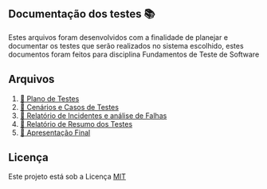 ## Documentação dos testes :books:
Estes arquivos foram desenvolvidos com a finalidade de planejar e documentar os testes que serão realizados no sistema escolhido, estes documentos foram feitos para disciplina Fundamentos de Teste de Software 

## Arquivos
1. [:blue_book: Plano de Testes](PlanoDeTestes.pdf)
1. [:orange_book: Cenários e Casos de Testes](CénarioeCasosDeTestes.pdf)
1. [:blue_book: Relatório de Incidentes e análise de Falhas](RelatoriodeOcorrenciadeIncidentes.pdf)
1. [:orange_book: Relatório de Resumo dos Testes](RelatórioResumodeTestes.pdf)
1. [:blue_book: Apresentação Final](ApresentacoFinal.pdf)

## Licença
Este projeto está sob a Licença [MIT](LICENSE.md)
